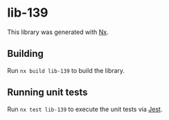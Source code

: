 # lib-139

This library was generated with [Nx](https://nx.dev).

## Building

Run `nx build lib-139` to build the library.

## Running unit tests

Run `nx test lib-139` to execute the unit tests via [Jest](https://jestjs.io).
